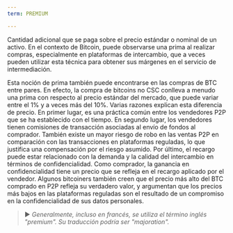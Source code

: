 ```yaml
---
term: PREMIUM

---
```

Cantidad adicional que se paga sobre el precio estándar o nominal de un activo. En el contexto de Bitcoin, puede observarse una prima al realizar compras, especialmente en plataformas de intercambio, que a veces pueden utilizar esta técnica para obtener sus márgenes en el servicio de intermediación.

Esta noción de prima también puede encontrarse en las compras de BTC entre pares. En efecto, la compra de bitcoins no CSC conlleva a menudo una prima con respecto al precio estándar del mercado, que puede variar entre el 1% y a veces más del 10%. Varias razones explican esta diferencia de precio. En primer lugar, es una práctica común entre los vendedores P2P que se ha establecido con el tiempo. En segundo lugar, los vendedores tienen comisiones de transacción asociadas al envío de fondos al comprador. También existe un mayor riesgo de robo en las ventas P2P en comparación con las transacciones en plataformas reguladas, lo que justifica una compensación por el riesgo asumido. Por último, el recargo puede estar relacionado con la demanda y la calidad del intercambio en términos de confidencialidad. Como comprador, la ganancia en confidencialidad tiene un precio que se refleja en el recargo aplicado por el vendedor. Algunos bitcoiners también creen que el precio más alto del BTC comprado en P2P refleja su verdadero valor, y argumentan que los precios más bajos en las plataformas reguladas son el resultado de un compromiso en la confidencialidad de sus datos personales.

> ► *Generalmente, incluso en francés, se utiliza el término inglés "premium". Su traducción podría ser "majoration".*
